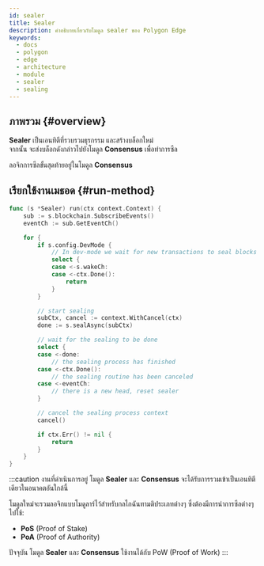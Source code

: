 ```yaml
---
id: sealer
title: Sealer
description: คำอธิบายเกี่ยวกับโมดูล sealer ของ Polygon Edge
keywords:
  - docs
  - polygon
  - edge
  - architecture
  - module
  - sealer
  - sealing
---
```


## ภาพรวม {#overview}

**Sealer** เป็นเอนทิตีที่รวบรวมธุรกรรม และสร้างบล็อกใหม่<br />จากนั้น จะส่งบล็อกดังกล่าวไปยังโมดูล **Consensus** เพื่อทำการซีล

ลอจิกการซีลขั้นสุดท้ายอยู่ในโมดูล **Consensus**

## เรียกใช้งานเมธอด {#run-method}

````go title="sealer/sealer.go"
func (s *Sealer) run(ctx context.Context) {
	sub := s.blockchain.SubscribeEvents()
	eventCh := sub.GetEventCh()

	for {
		if s.config.DevMode {
			// In dev-mode we wait for new transactions to seal blocks
			select {
			case <-s.wakeCh:
			case <-ctx.Done():
				return
			}
		}

		// start sealing
		subCtx, cancel := context.WithCancel(ctx)
		done := s.sealAsync(subCtx)

		// wait for the sealing to be done
		select {
		case <-done:
			// the sealing process has finished
		case <-ctx.Done():
			// the sealing routine has been canceled
		case <-eventCh:
			// there is a new head, reset sealer
		}

		// cancel the sealing process context
		cancel()

		if ctx.Err() != nil {
			return
		}
	}
}
````

:::caution งานที่ดำเนินการอยู่
โมดูล **Sealer** และ **Consensus** จะได้รับการรวมเข้าเป็นเอนทิตีเดียวในอนาคตอันใกล้นี้

โมดูลใหม่จะรวมลอจิกแบบโมดูลาร์ไว้สำหรับกลไกฉันทามติประเภทต่างๆ ซึ่งต้องมีการนำการซีลต่างๆ ไปใช้:
* **PoS** (Proof of Stake)
* **PoA** (Proof of Authority)

ปัจจุบัน โมดูล **Sealer** และ **Consensus** ใช้งานได้กับ PoW (Proof of Work)
:::
